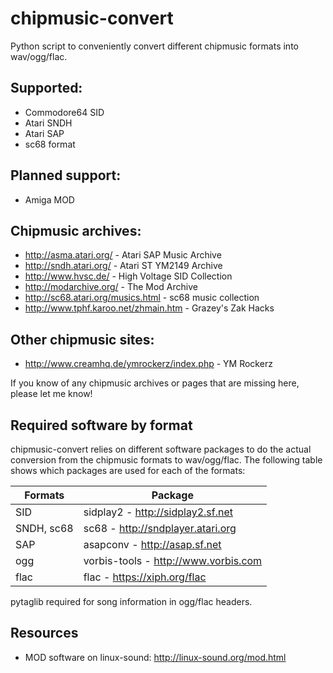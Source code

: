 # chipmusic-convert

Python script to conveniently convert different chipmusic formats into
wav/ogg/flac.

## Supported:
* Commodore64 SID
* Atari SNDH
* Atari SAP
* sc68 format

## Planned support:
* Amiga MOD

## Chipmusic archives:
* http://asma.atari.org/ - Atari SAP Music Archive
* http://sndh.atari.org/ - Atari ST YM2149 Archive
* http://www.hvsc.de/ - High Voltage SID Collection
* http://modarchive.org/ - The Mod Archive
* http://sc68.atari.org/musics.html - sc68 music collection
* http://www.tphf.karoo.net/zhmain.htm - Grazey's Zak Hacks

## Other chipmusic sites:
* http://www.creamhq.de/ymrockerz/index.php - YM Rockerz

If you know of any chipmusic archives or pages that are missing here,
please let me know!

## Required software by format

chipmusic-convert relies on different software packages to do the
actual conversion from the chipmusic formats to wav/ogg/flac. The
following table shows which packages are used for each of the formats:

Formats       | Package
------------- | -------------
SID           | sidplay2 - http://sidplay2.sf.net
SNDH, sc68    | sc68 - http://sndplayer.atari.org
SAP           | asapconv - http://asap.sf.net
ogg           | vorbis-tools - http://www.vorbis.com
flac          | flac - https://xiph.org/flac

pytaglib required for song information in ogg/flac headers.

## Resources
* MOD software on linux-sound: http://linux-sound.org/mod.html


